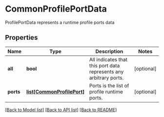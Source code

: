 # CommonProfilePortData

ProfilePortData represents a runtime profile ports data

## Properties
Name | Type | Description | Notes
------------ | ------------- | ------------- | -------------
**all** | **bool** | All indicates that this port data represents any arbitrary ports.  | [optional] 
**ports** | [**list[CommonProfilePort]**](CommonProfilePort.md) | Ports is the list of profile runtime ports.  | [optional] 

[[Back to Model list]](../README.md#documentation-for-models) [[Back to API list]](../README.md#documentation-for-api-endpoints) [[Back to README]](../README.md)


